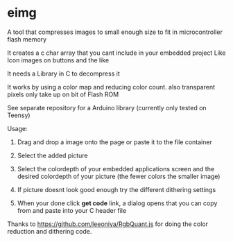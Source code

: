 eimg
====

A tool that compresses images to small enough size to fit in microcontroller flash memory

It creates a c char array that you cant include in your embedded project
Like Icon images on buttons and the like


It needs a Library in C to decompress it

It works by using a color map and reducing color count. also transparent pixels only take up on bit of Flash ROM

See separate repository for a Arduino library (currently only tested on Teensy)

Usage:
1. Drag and drop a image onto the page or paste it to the file container

2. Select the added picture

3. Select the colordepth of your embedded applications screen and the desired colordepth of your picture (the fewer colors the smaller image)

4. If picture doesnt look good enough try the different dithering settings

5. When your done click <b>get code</b> link, a dialog opens that you can copy from and paste into your C header file
 

Thanks to https://github.com/leeoniya/RgbQuant.js for doing the color reduction and dithering code.


